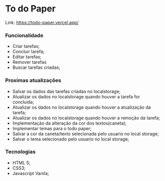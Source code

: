 # To do Paper

Link: https://todo-paper.vercel.app/


### Funcionalidade
- Criar tarefas;
- Concluir tarefa;
- Editar tarefas;
- Remover tarefas
- Buscar tarefas criadas;

### Proximas atualizações

- Salvar os dados das tarefas criadas no localstorage;
- Atualizar os dados no localstorage quando houver a tarefa for concluida;
- Atualizar os dados no localstorage quando houver a atualização da tarefa;
- Atualizar os dados no localstorage quando houver a remoção da tarefa;
- Implementação da alteração da cor dos textos(caneta);
- Implementar temas para o todo paper;  
-  Salvar a cor da caneta/texto selecionada pelo usuario no local storage;
-  Salvar o tema selecionado pelo usuario no local storage;


### Tecnologias
- HTML 5;
- CSS3;
- Javascript Vanila;


![]()